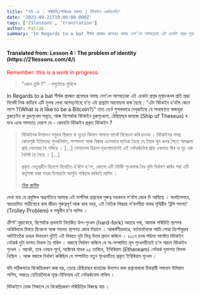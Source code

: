 ```yaml
---
title: "পাঠ ০৪ : পৰিচিতি/পৰিচয়ৰ সমস্যা | বিটকইন একবিংশতি"
date: '2023-09-21T10:00:00.000Z'
tags: ['21lessons', 'translation']
author: Pallab
summary: 'In Regards to a bat শীৰ্ষক প্ৰবন্ধত প্ৰফেছৰ থমাছ নেগ’লে আগবঢ়োৱা এই একেটা প্ৰশ্নৰ মূল্যাংকনৰ প্ৰতি শ্ৰদ্ধা নিবেদী নিক কাৰ্টাৰে এটি সুন্দৰ লেখা আগবঢ়াইছে য’ত এই প্ৰশ্নটো আলোচনা কৰা হৈছে : "এটা বিটকইন হ’বলৈ কেনে লাগে ?(What is it like to be a Bitcoin?)"...'
---
```


<div style="textAlign:center">
    <h4> Translated from: Lesson 4 : The problem of identity (https://21lessons.com/4/) </h4>
    <p style="color:red"> Remember: this is a work in progress </p>
</div>

> "কোন তুমি ?" - পলুটোৱে সুধিলে

In Regards to a bat শীৰ্ষক প্ৰবন্ধত প্ৰফেছৰ থমাছ নেগ’লে আগবঢ়োৱা এই একেটা প্ৰশ্নৰ মূল্যাংকনৰ প্ৰতি শ্ৰদ্ধা নিবেদী নিক কাৰ্টাৰে এটি সুন্দৰ লেখা আগবঢ়াইছে য’ত এই প্ৰশ্নটো আলোচনা কৰা হৈছে :
"এটা বিটকইন হ’বলৈ কেনে লাগে ?(What is it like to be a Bitcoin?)"
তাত তেওঁ সুন্দৰভাৱে দেখুৱাইছে যে সাধাৰণতে ৰাজহুৱা ব্লকচেইন বা ব্লকশৃংখল সমূহে, আৰু বিশেষকৈ বিটকইন ব্লকশৃংখলে, ঠেছিয়াছৰ জাহাজ (Ship of Theseus) ৰ দৰে একে সমস্যাত ভোগে যে -
কোনটো বিটকইন প্ৰকৃত বিটকইন ?


> বিটকইনৰ উপাদান সমুহৰ স্থিৰতা বা দৃঢ়তা কিমান সামান্য মাথোঁ বিবেচনা কৰি চাওক ।
> বিটকইনৰ সমগ্ৰ কোডপৃষ্ঠ ইতিমধ্যে পুনৰনিৰ্মান, সম্পাদনা আৰু বিস্তাৰ এনেভাৱে ঘটোৱা হৈছে যে ইয়াৰ মূল ৰূপৰ সৈতে সামঞ্জস্য প্ৰায় নোহোৱা হৈ পৰিছে ।
> [...] লেনদেনৰ হিচাপ শৃখংলাডালেই এই নেটৱৰ্কটোৰ প্ৰায় একমাত্ৰ স্থিৰ বা দৃঢ় এক বৈশিষ্ট হৈ ৰৈছে ।
> [...]
>
> প্ৰকৃত নেতৃত্বহীন হিচাপে বিবেচিত হ’বলৈ হ’লে, কোনো এটি নিৰ্দিষ্ট শৃংখলাক বৈধ বুলি নিৰ্ধাৰণ কৰিব পৰা এটি কৰ্তৃপক্ষ থকা সহজ উপায়টো আপুনি পৰিহাৰ কৰিবই লাগিব ।
>
> <cite> [নিক কাৰ্টাৰ](https://medium.com/s/story/what-is-it-like-to-be-a-bitcoin-56109f3e6753) </cite>


দেখা যায় যে প্ৰযুক্তিৰ অগ্ৰগতিয়ে আমাক এই দাৰ্শনিক প্ৰশ্নবোৰ গুৰুত্ব সহকাৰে ল’বলৈ জোৰ দি আহিছে ।
অনতিপলমে, স্বয়ংচালিত গাড়ীবোৰে কাৰ জীৱন গুৰুত্বপূৰ্ণ আৰু কাৰ নহয়, এই নৈতিক সিদ্ধান্ত ল’বলগীয়া বাস্তৱ পৃথিৱীৰ 'ট্ৰলি সমস্যা' (Trolley Problem) ৰ সন্মুখীন হ’ব লাগিব ।

ক্ৰীপ্ট’ মুদ্ৰাবোৰে, বিশেষকৈ প্ৰথমটো বিতৰ্কিত উপ-শৃংখল (hard-fork) অহাৰে পৰা, আমাক পৰিচিতি স্থাপনৰ অধিবিদ্যাৰ বিষয়ে বিবেচনা আৰু সহমত স্থাপনত জোৰ দিয়ালে ।
আকর্ষণীয়ভাৱে, বৰ্তমানলৈকে আমি পোৱা ক্ৰিপ্টমুদ্ৰাৰ আটাইতকৈ ডাঙৰ উদাহৰণ দুটাই এই বিষয়ত দুটা ভিন্ন উত্তৰ প্ৰদান কৰিলে ।
২০১৭ চনৰ পহিলা আগষ্টত বিটকইন নেটৱৰ্ক দুটা ভাগত বিভক্ত হৈ পৰিল ।
বজাৰে নিৰ্ধাৰণ কৰিলে যে অ-সম্পাদিত মূল শৃংখলটিয়েই হ’ল আচল বিটকইন শৃংখল ।
আকৌ, তাৰ এবছৰ পূৰ্বে, অক্টোবৰ মাহৰ ২৫ তাৰিখে, ইথিৰিয়াম (Etheream) নেটৱৰ্ক দুভাগত বিভক্ত হৈছিল ।
আৰু বজাৰে নিৰ্ধাৰণ কৰিছিল যে সম্পাদিত নতুন শৃংখলটিহে প্ৰকৃত ইথিৰিয়াম শৃংখল ।

যদি সঠিকভাৱে বিকেন্দ্ৰিকৰণ কৰা হয়, তেন্তে ঠেছিয়াছৰ জাহাজে উত্থাপন কৰা প্ৰশ্নবোৰৰো চিৰস্থায়ী সমাধান উলিয়াব লাগিব, অন্ততঃ যেতিয়ালৈকে মূল্য-বিনিময়ৰ এই নেটৱৰ্কবোৰ থাকিব ।

বিটকইনে মোক শিকালে যে বিকেন্দ্ৰিকৰণ পৰিচিতিৰ বিৰুদ্ধে যায় ।
